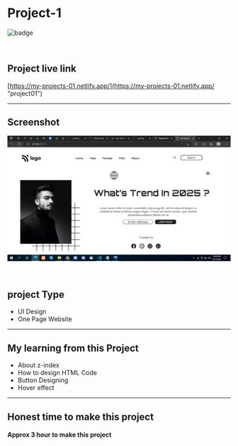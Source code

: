 # Project-1


![badge](https://img.shields.io/badge/Technologies-HTML/CSS-green)

<br>

## Project live link
[https://my-projects-01.netlify.app/](https://my-projects-01.netlify.app/ "project01")

<hr>

## Screenshot
![](./Screenshot.png)

<br>

## project Type
- UI Design
- One Page Website

<hr>

## My learning from this Project
- About z-index
- How to design HTML Code
- Button Designing
- Hover effect

<hr>

## Honest time to make this project
#### Approx 3 hour to make this project
